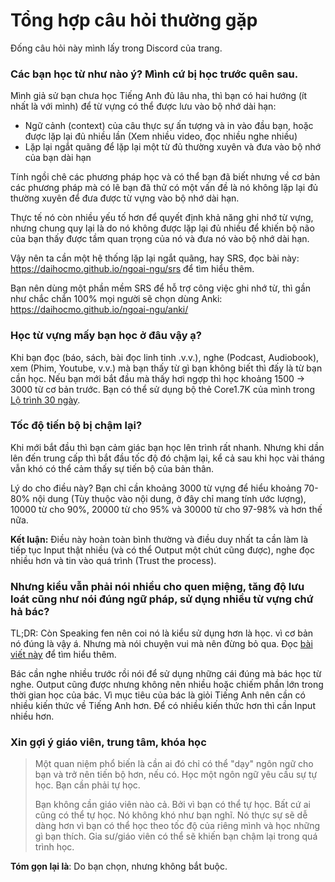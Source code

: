 # Tổng hợp câu hỏi thường gặp
Đống câu hỏi này mình lấy trong Discord của trang.

### Các bạn học từ như nào ý? Mình cứ bị học trước quên sau.

Mình giả sử bạn chưa học Tiếng Anh đủ lâu nha, thì bạn có hai hướng (ít nhất là với mình) để từ vựng có thể được lưu vào bộ nhớ dài hạn:

- Ngữ cảnh (context) của câu thực sự ấn tượng và in vào đầu bạn, hoặc được lặp lại đủ nhiều lần (Xem nhiều video, đọc nhiều nghe nhiều)
- Lặp lại ngắt quãng để lặp lại một từ đủ thường xuyên và đưa vào bộ nhớ của bạn dài hạn

Tính ngồi chê các phương pháp học và có thể bạn đã biết nhưng về cơ bản các phương pháp mà có lẽ bạn đã thử có một vấn đề là nó không lặp lại đủ thường xuyên để đưa được từ vựng vào bộ nhớ dài hạn.

Thực tế nó còn nhiều yếu tố hơn để quyết định khả năng ghi nhớ từ vựng, nhưng chung quy lại là do nó không được lặp lại đủ nhiều để khiến bộ não của bạn thấy được tầm quan trọng của nó và đưa nó vào bộ nhớ dài hạn.

Vậy nên ta cần một hệ thống lặp lại ngắt quãng, hay SRS, đọc bài này: https://daihocmo.github.io/ngoai-ngu/srs để tìm hiểu thêm.

Bạn nên dùng một phần mềm SRS để hỗ trợ công việc ghi nhớ từ, thì gần như chắc chắn 100% mọi người sẽ chọn dùng Anki: https://daihocmo.github.io/ngoai-ngu/anki/

### Học từ vựng mấy bạn học ở đâu vậy ạ?

Khi bạn đọc (báo, sách, bài đọc linh tinh .v.v.), nghe (Podcast, Audiobook), xem (Phim, Youtube, v.v.) mà bạn thấy từ gì bạn không biết thì đấy là từ bạn cần học. Nếu bạn mới bắt đầu mà thấy hơi ngợp thì học khoảng 1500 -> 3000 từ cơ bản trước. Bạn có thể sử dụng bộ thẻ Core1.7K của mình trong [Lộ trình 30 ngày](30ngay.md).

### Tốc độ tiến bộ bị chậm lại?

Khi mới bắt đầu thì bạn cảm giác bạn học lên trình rất nhanh. Nhưng khi dần lên đến trung cấp thì bắt đầu tốc độ đó chậm lại, kể cả sau khi học vài tháng vẫn khó có thể cảm thấy sự tiến bộ của bản thân. 

Lý do cho điều này? Bạn chỉ cần khoảng 3000 từ vựng để hiểu khoảng 70-80% nội dung (Tùy thuộc vào nội dung, ở đây chỉ mang tính ước lượng), 10000 từ cho 90%, 20000 từ cho 95% và 30000 từ cho 97-98% và hơn thế nữa. 

**Kết luận:** Điều này hoàn toàn bình thường và điều duy nhất ta cần làm là tiếp tục Input thật nhiều (và có thể Output một chút cũng được), nghe đọc nhiều hơn và tin vào quá trình (Trust the process). 


### Nhưng kiểu vẫn phải nói nhiều cho quen miệng, tăng độ lưu loát cũng như nói đúng ngữ pháp, sử dụng nhiều từ vựng chứ hả bác? 

TL;DR: Còn Speaking fen nên coi nó là kiểu sử dụng hơn là học. vì cơ bản nó đúng là vậy á. Nhưng mà nói chuyện vui mà nên đừng bỏ qua. Đọc [bài viết này](https://daihocmo.github.io/tieng-nhat/speaking/) để tìm hiểu thêm.

Bác cần nghe nhiều trước rồi nói để sử dụng những cái đúng mà bác học từ nghe. Output cũng được nhưng không nên nhiều hoặc chiếm phần lớn trong thời gian học của bác. Vì mục tiêu của bác là giỏi Tiếng Anh nên cần có nhiều kiến thức về Tiếng Anh hơn. Để có nhiều kiến thức hơn thì cần Input nhiều hơn.

### Xin gợi ý giáo viên, trung tâm, khóa học

> Một quan niệm phổ biến là cần ai đó chỉ có thể "dạy" ngôn ngữ cho bạn và trở nên tiến bộ hơn, nếu có. Học một ngôn ngữ yêu cầu sự tự học. Bạn cần phải tự học.
>
> Bạn không cần giáo viên nào cả. Bởi vì bạn có thể tự học. Bất cứ ai cũng có thể tự học. Nó không khó như bạn nghĩ. Nó thực sự sẽ dễ dàng hơn vì bạn có thể học theo tốc độ của riêng mình và học những gì bạn thích. Gia sư/giáo viên có thể sẽ khiến bạn chậm lại trong quá trình học.

**Tóm gọn lại là**: Do bạn chọn, nhưng không bắt buộc. 


